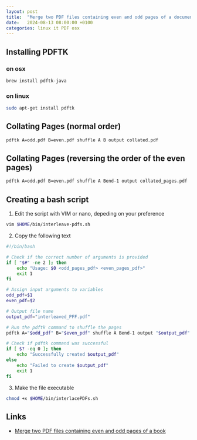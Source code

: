 ```yaml
---
layout: post
title:  "Merge two PDF files containing even and odd pages of a document"
date:   2024-08-13 08:00:00 +0100
categories: linux it PDF osx 
---
```


## Installing PDFTK

### on osx
```bash
brew install pdftk-java
```
### on linux 
```bash
sudo apt-get install pdftk
```
## Collating Pages (normal order)

```bash
pdftk A=odd.pdf B=even.pdf shuffle A B output collated.pdf
```
## Collating Pages (reversing the order of the even pages)

```bash
pdftk A=odd.pdf B=even.pdf shuffle A Bend-1 output collated_pages.pdf
```

## Creating a bash script

1. Edit the script with VIM or nano, depeding on your preference

```bash
vim $HOME/bin/interleave-pdfs.sh
```

2. Copy the following text

```bash
#!/bin/bash

# Check if the correct number of arguments is provided
if [ "$#" -ne 2 ]; then
    echo "Usage: $0 <odd_pages_pdf> <even_pages_pdf>"
    exit 1
fi

# Assign input arguments to variables
odd_pdf=$1
even_pdf=$2

# Output file name
output_pdf="interleaved_PFF.pdf"

# Run the pdftk command to shuffle the pages
pdftk A="$odd_pdf" B="$even_pdf" shuffle A Bend-1 output "$output_pdf"

# Check if pdftk command was successful
if [ $? -eq 0 ]; then
    echo "Successfully created $output_pdf"
else
    echo "Failed to create $output_pdf"
    exit 1
fi
```
3. Make the file executable

```bash
chmod +x $HOME/bin/interlacePDFs.sh
```





## Links 
- [Merge two PDF files containing even and odd pages of a book](https://superuser.com/questions/516612/merge-two-pdf-files-containing-even-and-odd-pages-of-a-book)
